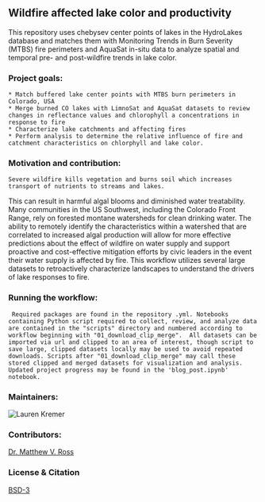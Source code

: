 
## Wildfire affected lake color and productivity

This repository uses chebysev center points of lakes in the HydroLakes database and matches them with Monitoring Trends in Burn Severity (MTBS) fire perimeters and AquaSat in-situ data to analyze spatial and temporal pre- and post-wildfire trends in lake color.

### Project goals:
    
    * Match buffered lake center points with MTBS burn perimeters in Colorado, USA
    * Merge burned CO lakes with LimnoSat and AquaSat datasets to review changes in reflectance values and chlorophyll a concentrations in response to fire
    * Characterize lake catchments and affecting fires
    * Perform analysis to determine the relative influence of fire and catchment characteristics on chlorphyll and lake color. 
    
### Motivation and contribution:
    
    Severe wildfire kills vegetation and burns soil which increases transport of nutrients to streams and lakes. 
This can result in harmful algal blooms and diminished water treatability. Many communities in the US Southwest, 
including the Colorado Front Range, rely on forested montane watersheds for clean drinking water. The ability to 
remotely identify the characteristics within a watershed that are correlated to increased algal production will allow 
for more effective predictions about the effect of wildfire on water supply and support proactive and cost-effective 
mitigation efforts by civic leaders in the event their water supply is affected by fire. This workflow utilizes several 
large datasets to retroactively characterize landscapes to understand the drivers of lake responses to fire.

### Running the workflow:
    
     Required packages are found in the repository .yml. Notebooks containing Python script required to collect, review, and analyze data are contained in the "scripts" directory and numbered according to workflow beginning with "01_download_clip_merge".  All datasets can be imported via url and clipped to an area of interest, though script to save large, clipped datasets locally may be used to avoid repeated downloads. Scripts after "01_download_clip_merge" may call these stored clipped and merged datasets for visualization and analysis. Updated project progress may be found in the 'blog_post.ipynb' notebook.

### Maintainers:
![Lauren Kremer](https://avatars.githubusercontent.com/u/70210769?v=4)
     
### Contributors:
[Dr. Matthew V. Ross](https://matthewrvross.com)

### License & Citation    

[BSD-3](https://github.com/earthlab/earthpy/blob/main/LICENSE)

